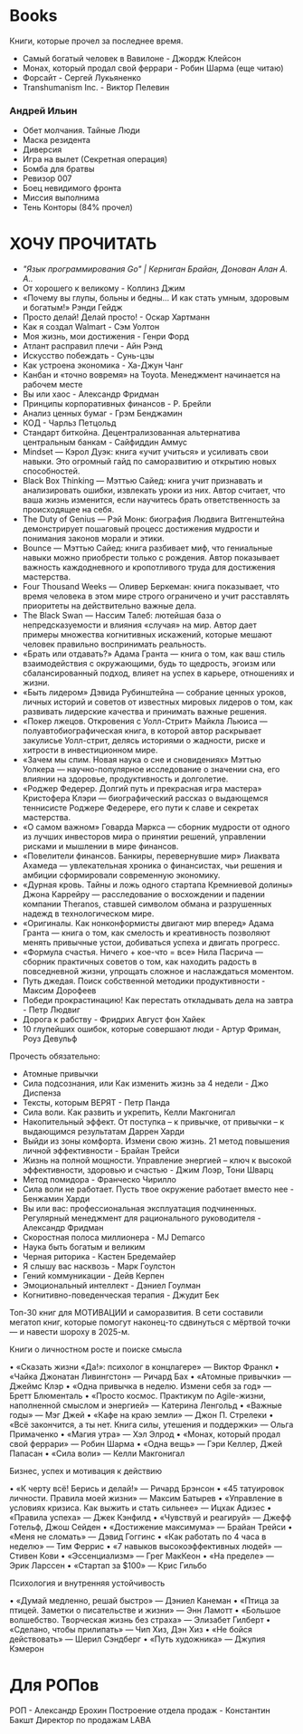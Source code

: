 # Books

Книги, которые прочел за последнее время.

- Самый богатый человек в Вавилоне - Джордж Клейсон
- Монах, который продал свой феррари - Робин Шарма (еще читаю)
- Форсайт - Сергей Лукьяненко
- Transhumanism Inc. - Виктор Пелевин

### Андрей Ильин
- Обет молчания. Тайные Люди
- Маска резидента
- Диверсия
- Игра на вылет (Секретная операция)
- Бомба для братвы
- Ревизор 007
- Боец невидимого фронта
- Миссия выполнима
- Тень Конторы  (84% прочел)

# ХОЧУ ПРОЧИТАТЬ
- *"Язык программирования Go" | Керниган Брайан, Донован Алан А. А..*
- От хорошего к великому - Коллинз Джим
- «Почему вы глупы, больны и бедны... И как стать умным, здоровым и богатым!» Рэнди Гейдж
- Просто делай! Делай просто! - Оскар Хартманн
- Как я создал Walmart - Сэм Уолтон
- Моя жизнь, мои достижения - Генри Форд
- Атлант расправил плечи - Айн Рэнд
- Искусство побеждать - Сунь-цзы
- Как устроена экономика - Ха-Джун Чанг
- Канбан и «точно вовремя» на Toyota. Менеджмент начинается на рабочем месте
- Вы или хаос - Александр Фридман
- Принципы корпоративных финансов - Р. Брейли
- Анализ ценных бумаг - Грэм Бенджамин
- КОД - Чарльз Петцольд
- Стандарт биткойна. Децентрализованная альтернатива центральным банкам - Сайфиддин Аммус
- Mindset — Кэрол Дуэк: книга «учит учиться» и усиливать свои навыки. Это огромный гайд по саморазвитию и открытию новых способностей.
- Black Box Thinking — Мэттью Сайед: книга учит признавать и анализировать ошибки, извлекать уроки из них. Автор считает, что ваша жизнь изменится, если научитесь брать ответственность за происходящее на себя.
- The Duty of Genius — Рэй Монк: биография Людвига Витгенштейна демонстрирует пошаговый процесс достижения мудрости и понимания законов морали и этики.
- Bounce — Мэттью Сайед: книга разбивает миф, что гениальные навыки можно приобрести только с рождения. Автор показывает важность каждодневного и кропотливого труда для достижения мастерства.
- Four Thousand Weeks — Оливер Беркеман: книга показывает, что время человека в этом мире строго ограничено и учит расставлять приоритеты на действительно важные дела.
- The Black Swan — Нассим Талеб: лютейшая база о непредсказуемости и влияния «случая» на мир. Автор дает примеры множества когнитивных искажений, которые мешают человек правильно воспринимать реальность.
- «Брать или отдавать?» Адама Гранта — книга о том, как ваш стиль взаимодействия с окружающими, будь то щедрость, эгоизм или сбалансированный подход, влияет на успех в карьере, отношениях и жизни.
- «Быть лидером» Дэвида Рубинштейна — собрание ценных уроков, личных историй и советов от известных мировых лидеров о том, как развивать лидерские качества и принимать важные решения.
- «Покер лжецов. Откровения с Уолл-Стрит» Майкла Льюиса — полуавтобиографическая книга, в которой автор раскрывает закулисье Уолл-стрит, делясь историями о жадности, риске и хитрости в инвестиционном мире.
- «Зачем мы спим. Новая наука о сне и сновидениях» Мэттью Уолкера — научно-популярное исследование о значении сна, его влиянии на здоровье, продуктивность и долголетие.
- «Роджер Федерер. Долгий путь и прекрасная игра мастера» Кристофера Клэри — биографический рассказ о выдающемся теннисисте Роджере Федерере, его пути к славе и секретах мастерства.
- «О самом важном» Говарда Маркса — сборник мудрости от одного из лучших инвесторов мира о принятии решений, управлении рисками и мышлении в мире финансов.
- «Повелители финансов. Банкиры, перевернувшие мир» Лиаквата Ахамеда — увлекательная хроника о финансистах, чьи решения и амбиции сформировали современную экономику.
- «Дурная кровь. Тайны и ложь одного стартапа Кремниевой долины» Джона Каррейру — расследование о восхождении и падении компании Theranos, ставшей символом обмана и разрушенных надежд в технологическом мире.
- «Оригиналы. Как нонконформисты двигают мир вперед» Адама Гранта — книга о том, как смелость и креативность позволяют менять привычные устои, добиваться успеха и двигать прогресс.
- «Формула счастья. Ничего + кое-что = все» Нила Пасрича — сборник практичных советов о том, как находить радость в повседневной жизни, упрощать сложное и наслаждаться моментом.
- Путь джедая. Поиск собственной методики продуктивности - Максим Дорофеев
- Победи прокрастинацию! Как перестать откладывать дела на завтра - Петр Людвиг
- Дорога к рабству - Фридрих Август фон Хайек
- 10 глупейших ошибок, которые совершают люди - Артур Фриман, Роуз Девульф

Прочесть обязательно:

- Атомные привычки
- Сила подсознания, или Как изменить жизнь за 4 недели - Джо Диспенза
- Тексты, которым ВЕРЯТ - Петр Панда
- Сила воли. Как развить и укрепить, Келли Макгонигал
- Накопительный эффект. От поступка – к привычке, от привычки – к выдающимся результатам Даррен Харди
- Выйди из зоны комфорта. Измени свою жизнь. 21 метод повышения личной эффективности - Брайан Трейси
- Жизнь на полной мощности. Управление энергией – ключ к высокой эффективности, здоровью и счастью - Джим Лоэр, Тони Шварц
- Метод помидора - Франческо Чирилло
- Сила воли не работает. Пусть твое окружение работает вместо нее - Бенжамин Харди
- Вы или вас: профессиональная эксплуатация подчиненных. Регулярный менеджмент для рационального руководителя - Александр Фридман
- Скоростная полоса миллионера - MJ Demarco
- Наука быть богатым и великим
- Черная риторика  - Кастен Бредемайер
- Я слышу вас насквозь -  Марк Гоулстон
- Гений коммуникации - Дейв Керпен
- Эмоциональный интеллект - Дэниел Гоулман
- Когнитивно-поведенческая терапия - Джудит Бек

Топ-30 книг для МОТИВАЦИИ и саморазвития. В сети составили мегатоп книг, которые помогут наконец-то сдвинуться с мёртвой точки — и навести шороху в 2025-м. 

Книги о личностном росте и поиске смысла

• «Сказать жизни «Да!»: психолог в концлагере» — Виктор Франкл
• «Чайка Джонатан Ливингстон» — Ричард Бах
• «Атомные привычки» — Джеймс Клэр
• «Одна привычка в неделю. Измени себя за год» — Бретт Блюменталь
• «Просто космос. Практикум по Agile-жизни, наполненной смыслом и энергией» — Катерина Ленгольд
• «Важные годы» — Мэг Джей
• «Кафе на краю земли» — Джон П. Стрелеки
• «Всё закончится, а ты нет. Книга силы, утешения и поддержки» — Ольга Примаченко
• «Магия утра» — Хэл Элрод
• «Монах, который продал свой феррари» — Робин Шарма
• «Одна вещь» — Гэри Келлер, Джей Папасан
• «Сила воли» — Келли Макгонигал

Бизнес, успех и мотивация к действию

• «К черту всё! Берись и делай!» — Ричард Брэнсон
• «45 татуировок личности. Правила моей жизни» — Максим Батырев
• «Управление в условиях кризиса. Как выжить и стать сильнее» — Ицхак Адизес
• «Правила успеха» — Джек Кэнфилд
• «Чувствуй и реагируй» — Джефф Готельф, Джош Сейден
• «Достижение максимума» — Брайан Трейси
• «Меня не сломать» — Дэвид Гоггинс
• «Как работать по 4 часа в неделю» — Тим Феррис
• «7 навыков высокоэффективных людей» — Стивен Кови
• «Эссенциализм» — Грег МакКеон
• «На пределе» — Эрик Ларссен
• «Стартап за $100» — Крис Гильбо

Психология и внутренняя устойчивость

• «Думай медленно, решай быстро» — Дэниел Канеман
• «Птица за птицей. Заметки о писательстве и жизни» — Энн Ламотт
• «Большое волшебство. Творческая жизнь без страха» — Элизабет Гилберт
• «Сделано, чтобы прилипать» — Чип Хиз, Дэн Хиз
• «Не бойся действовать» — Шерил Сэндберг
• «Путь художника» — Джулия Кэмерон

# Для РОПов

РОП - Александр Ерохин
Построение отдела продаж - Константин Бакшт
Директор по продажам LABA

